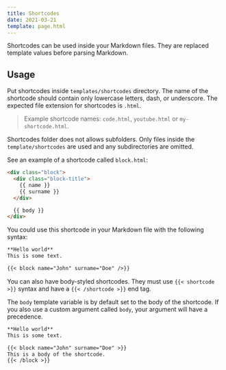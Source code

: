 ```yaml
---
title: Shortcodes
date: 2021-03-21
template: page.html
---
```


Shortcodes can be used inside your Markdown files. They are replaced template values before parsing Markdown.

## Usage

Put shortcodes inside `templates/shortcodes` directory. The name of the shortcode should contain only lowercase letters, dash, or underscore. The expected file extension for shortcodes is `.html`.

> Example shortcode names: `code.html`, `youtube.html` or `my-shortcode.html`.

Shortcodes folder does not allows subfolders. Only files inside the `template/shortcodes` are used and any subdirectories are omitted.

See an example of a shortcode called `block.html`:

```html
<div class="block">
  <div class="block-title">
    {{ name }}
    {{ surname }}
  </div>

  {{ body }}
</div>
```

You could use this shortcode in your Markdown file with the following syntax:

```markdown
**Hello world**
This is some text.

{{< block name="John" surname="Doe" />}}
```

You can also have body-styled shortcodes. They must use `{{< shortcode >}}` syntax and have a `{{< /shortcode >}}` end tag.

The `body` template variable is by default set to the body of the shortcode. If you also use a custom argument called `body`, your argument will have a precedence.

```markdown
**Hello world**
This is some text.

{{< block name="John" surname="Doe" >}}
This is a body of the shortcode.
{{< /block >}}
```